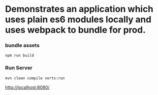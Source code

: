 # Demonstrates an application which uses plain es6 modules locally and uses webpack to bundle for prod. 

### bundle assets
```
npm run build
```

### Run Server 
```
mvn clean compile vertx:run
```

[http://localhost:8080/](http://localhost:8080/)